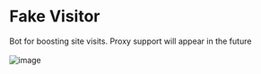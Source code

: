 # Fake Visitor
Bot for boosting site visits. Proxy support will appear in the future
<br><br>
![image](https://user-images.githubusercontent.com/42089958/120070239-fd30c980-c0a2-11eb-9ad9-245ebcbabf4a.png)
